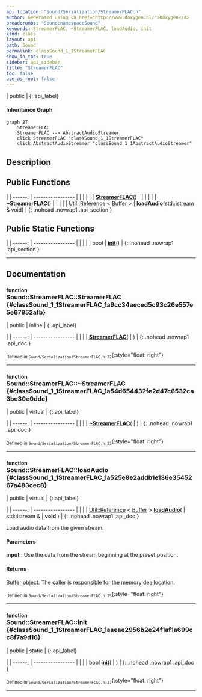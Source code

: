 ```yaml
---
api_location: "Sound/Serialization/StreamerFLAC.h"
author: Generated using <a href="http://www.doxygen.nl/">Doxygen</a>
breadcrumbs: "Sound:namespaceSound"
keywords: StreamerFLAC, ~StreamerFLAC, loadAudio, init
kind: class
layout: api
path: Sound
permalink: classSound_1_1StreamerFLAC
show_in_toc: true
sidebar: api_sidebar
title: "StreamerFLAC"
toc: false
use_as_root: false
---
```


| public |
{:.api_label}

#### Inheritance Graph

```mermaid
graph BT
	StreamerFLAC
	StreamerFLAC --> AbstractAudioStreamer
	click StreamerFLAC "classSound_1_1StreamerFLAC"
	click AbstractAudioStreamer "classSound_1_1AbstractAudioStreamer"
```

## Description





## Public Functions

|
| ------: | ----------------- |
|  | |
|  | **[StreamerFLAC](#classSound_1_1StreamerFLAC_1a9cc34aeced5c93c26e557e5e67952afb)**() |
|  | |
|  | **[~StreamerFLAC](#classSound_1_1StreamerFLAC_1a54d654432fe2d47c6532ca3be30e0dde)**() |
|  | |
| [Util::Reference](classUtil_1_1Reference) < [Buffer](classSound_1_1Buffer) > | **[loadAudio](#classSound_1_1StreamerFLAC_1a525e8e2addb1e136e3545267a483cec8)**(std::istream & void) |
{: .nohead .nowrap1 .api_section }


## Public Static Functions

|
| ------: | ----------------- |
|  | |
| bool | **[init](#classSound_1_1StreamerFLAC_1aaeae2956b2e24f1af1a699cc8f7a9d16)**() |
{: .nohead .nowrap1 .api_section }


-------------------------------------------------------------------

## Documentation

### <small>function</small><br/> Sound::StreamerFLAC::StreamerFLAC {#classSound_1_1StreamerFLAC_1a9cc34aeced5c93c26e557e5e67952afb}

| public | inline |
{:.api_label}

|
| ------: | ----------------- |
|  |
|  **[StreamerFLAC](#classSound_1_1StreamerFLAC_1a9cc34aeced5c93c26e557e5e67952afb)**( |  ) |
{: .nohead .nowrap1 .api_doc }





<sub>Defined in `Sound/Serialization/StreamerFLAC.h:22`</sub>{:style="float: right"}

-------------------------------------------------------------------

### <small>function</small><br/> Sound::StreamerFLAC::~StreamerFLAC {#classSound_1_1StreamerFLAC_1a54d654432fe2d47c6532ca3be30e0dde}

| public | virtual |
{:.api_label}

|
| ------: | ----------------- |
|  |
|  **[~StreamerFLAC](#classSound_1_1StreamerFLAC_1a54d654432fe2d47c6532ca3be30e0dde)**( |  ) |
{: .nohead .nowrap1 .api_doc }





<sub>Defined in `Sound/Serialization/StreamerFLAC.h:23`</sub>{:style="float: right"}

-------------------------------------------------------------------

### <small>function</small><br/> Sound::StreamerFLAC::loadAudio {#classSound_1_1StreamerFLAC_1a525e8e2addb1e136e3545267a483cec8}

| public | virtual |
{:.api_label}

|
| ------: | ----------------- |
|  |
| [Util::Reference](classUtil_1_1Reference) < [Buffer](classSound_1_1Buffer) > **[loadAudio](#classSound_1_1StreamerFLAC_1a525e8e2addb1e136e3545267a483cec8)**( | std::istream & | **void** ) |
{: .nohead .nowrap1 .api_doc }



Load audio data from the given stream.


#### Parameters
**input**
:  Use the data from the stream beginning at the preset position.




#### Returns
 [Buffer](classSound_1_1Buffer) object. The caller is responsible for the memory deallocation.





<sub>Defined in `Sound/Serialization/StreamerFLAC.h:25`</sub>{:style="float: right"}

-------------------------------------------------------------------

### <small>function</small><br/> Sound::StreamerFLAC::init {#classSound_1_1StreamerFLAC_1aaeae2956b2e24f1af1a699cc8f7a9d16}

| public | static |
{:.api_label}

|
| ------: | ----------------- |
|  |
| bool **[init](#classSound_1_1StreamerFLAC_1aaeae2956b2e24f1af1a699cc8f7a9d16)**( |  ) |
{: .nohead .nowrap1 .api_doc }





<sub>Defined in `Sound/Serialization/StreamerFLAC.h:27`</sub>{:style="float: right"}

-------------------------------------------------------------------

